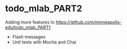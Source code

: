 # todo_mlab_PART2

Adding more features to https://github.com/minneapolis-edu/todo_mlab_PART1

* Flash messages
* Unit tests with Mocha and Chai
